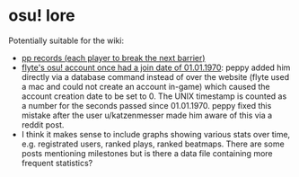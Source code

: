 # osu! lore

Potentially suitable for the wiki: 

- [pp records (each player to break the next barrier)](https://www.reddit.com/r/osugame/comments/1gjf8h0/first_player_to_break_each_pp_milestone_barrier/)
- [flyte's osu! account once had a join date of 01.01.1970](https://www.reddit.com/r/osugame/comments/11hxjfh/flyte_osu_designer_has_a_join_date_of_1_january/): peppy added him directly via a database command instead of over the website (flyte used a mac and could not create an account in-game) which caused the account creation date to be set to 0. The UNIX timestamp is counted as a number for the seconds passed since 01.01.1970. peppy fixed this mistake after the user u/katzenmesser made him aware of this via a reddit post.
- I think it makes sense to include graphs showing various stats over time, e.g. registrated users, ranked plays, ranked beatmaps. There are some posts mentioning milestones but is there a data file containing more frequent statistics?

